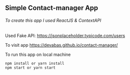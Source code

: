 ## Simple Contact-manager App

###### To create this app I used ReactJS & ContextAPI

Used Fake API: https://jsonplaceholder.typicode.com/users

To visit app https://devabas.github.io/contact-manager/

To run this app on local machine
```
npm install or yarn install
npm start or yarn start
```
